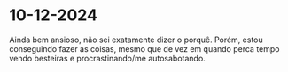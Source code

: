 # 10-12-2024
Ainda bem ansioso, não sei exatamente dizer o porquê. Porém, estou conseguindo fazer as coisas, mesmo que de vez em quando perca tempo vendo besteiras e procrastinando/me autosabotando.